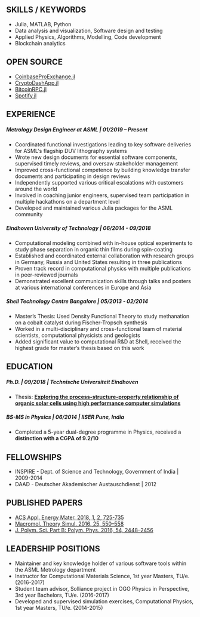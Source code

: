 ## SKILLS / KEYWORDS
- Julia, MATLAB, Python 
- Data analysis and visualization, Software design and testing
- Applied Physics, Algorithms, Modelling, Code development
- Blockchain analytics

## OPEN SOURCE
- [CoinbaseProExchange.jl](https://github.com/vnegi10/CoinbaseProExchange.jl) 
- [CryptoDashApp.jl](https://github.com/vnegi10/CryptoDashApp.jl)
- [BitcoinRPC.jl](https://github.com/vnegi10/BitcoinRPC.jl)
- [Spotify.jl](https://github.com/vnegi10/Spotify.jl)

## EXPERIENCE

##### Metrology Design Engineer at ASML | 01/2019 – Present
- Coordinated functional investigations leading to key software deliveries for ASML's flagship DUV
lithography systems
- Wrote new design documents for essential software components, supervised timely reviews, and
oversaw stakeholder management
- Improved cross-functional competence by building knowledge transfer documents and participating
in design reviews
- Independently supported various critical escalations with customers around the world
- Involved in coaching junior engineers, supervised team participation in multiple
hackathons on a department level
- Developed and maintained various Julia packages for the ASML community

##### Eindhoven University of Technology | 06/2014 - 09/2018
- Computational modeling combined with in-house optical experiments to study phase 
separation in organic thin films during spin-coating
- Established and coordinated external collaboration with research groups in Germany,
Russia and United States resulting in three publications
- Proven track record in computational physics with multiple publications in peer-reviewed journals
- Demonstrated excellent communication skills through talks and posters at various 
international conferences in Europe and Asia

##### Shell Technology Centre Bangalore | 05/2013 - 02/2014
- Master’s Thesis: Used Density Functional Theory to study methanation on a cobalt catalyst
during Fischer-Tropsch synthesis
- Worked in a multi-disciplinary and cross-functional team of material scientists,
computational physicists and geologists
- Added significant value to computational R&D at Shell, received the highest grade for
 master’s thesis based on this work

## EDUCATION

##### Ph.D. | 09/2018 | Technische Universiteit Eindhoven
- Thesis: [**Exploring the process-structure-property relationship of organic solar cells
using high performance computer simulations**](https://research.tue.nl/en/publications/exploring-the-process-structure-property-relationship-of-organic-)

##### BS-MS in Physics | 06/2014 | IISER Pune, India
- Completed a 5-year dual-degree programme in Physics, received a **distinction with a CGPA
of 9.2/10**

## FELLOWSHIPS

- INSPIRE - Dept. of Science and Technology, Government of India | 2009-2014 
- DAAD - Deutscher Akademischer Austauschdienst | 2012

## PUBLISHED PAPERS

- [ACS Appl. Energy Mater. 2018, 1, 2, 725-735](https://pubs.acs.org/doi/10.1021/acsaem.7b00189)
- [Macromol. Theory Simul. 2016, 25, 550–558](https://onlinelibrary.wiley.com/doi/abs/10.1002/mats.201600075) 
- [J. Polym. Sci. Part B: Polym. Phys. 2016, 54, 2448–2456](https://onlinelibrary.wiley.com/doi/abs/10.1002/polb.24236)

## LEADERSHIP POSITIONS

- Maintainer and key knowledge holder of various software tools within the ASML Metrology
department
- Instructor for Computational Materials Science, 1st year Masters, TU/e. (2016-2017) 
- Student team advisor, Solliance project in OGO Physics in Perspective, 3rd year Bachelors, TU/e. (2016-2017)  
- Developed and supervised simulation exercises, Computational Physics, 1st year Masters, TU/e. (2014-2015)